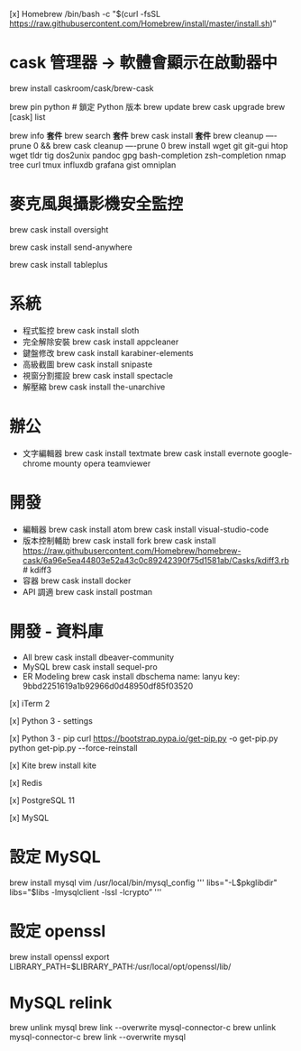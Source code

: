 [x] Homebrew
/bin/bash -c "$(curl -fsSL https://raw.githubusercontent.com/Homebrew/install/master/install.sh)”
# cask 管理器 ->  軟體會顯示在啟動器中
brew install caskroom/cask/brew-cask

brew pin python  # 鎖定 Python 版本
brew update
brew cask upgrade
brew [cask] list

brew info **套件**
brew search **套件**
brew cask install **套件**
brew cleanup —-prune 0 && brew cask cleanup —-prune 0
brew install wget git git-gui
htop wget tldr
tig
dos2unix
pandoc
gpg
bash-completion zsh-completion nmap tree curl tmux
influxdb grafana
gist
omniplan

# 麥克風與攝影機安全監控
brew cask install oversight


brew cask install send-anywhere

brew cask install tableplus




# 系統
- 程式監控
brew cask install sloth
- 完全解除安裝
brew cask install appcleaner
- 鍵盤修改
brew cask install karabiner-elements
- 高級截圖
brew cask install snipaste
- 視窗分割擺設
brew cask install spectacle
- 解壓縮
brew cask install the-unarchive
# 辦公
- 文字編輯器
brew cask install textmate
brew cask install evernote google-chrome mounty opera teamviewer

# 開發
- 編輯器
brew cask install atom
brew cask install visual-studio-code
- 版本控制輔助
brew cask install fork
brew cask install https://raw.githubusercontent.com/Homebrew/homebrew-cask/6a96e5ea44803e52a43c0c89242390f75d1581ab/Casks/kdiff3.rb  # kdiff3
- 容器
brew cask install docker
- API 調適
brew cask install postman


# 開發 - 資料庫
- All
brew cask install dbeaver-community
- MySQL
brew cask install sequel-pro
- ER Modeling
brew cask install dbschema
name: lanyu
key: 9bbd2251619a1b92966d0d48950df85f03520


[x] iTerm 2


[x] Python 3  -  settings


[x] Python 3  -  pip
curl https://bootstrap.pypa.io/get-pip.py -o get-pip.py
python get-pip.py --force-reinstall

[x] Kite
brew install kite

[x] Redis


[x] PostgreSQL 11


[x] MySQL
# 設定 MySQL
brew install mysql
vim /usr/local/bin/mysql_config
'''
libs="-L$pkglibdir"
libs="$libs -lmysqlclient -lssl -lcrypto”
'''

# 設定 openssl
brew install openssl
export LIBRARY_PATH=$LIBRARY_PATH:/usr/local/opt/openssl/lib/

# MySQL relink
brew unlink mysql
brew link --overwrite mysql-connector-c
brew unlink mysql-connector-c
brew link --overwrite mysql
